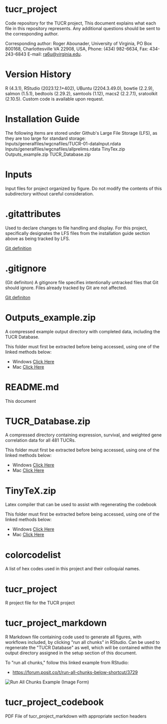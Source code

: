 # tucr_project
Code repository for the TUCR project, This document explains what each file in this repository represents. Any additional questions should be sent to the corresponding author.

Corresponding author: Roger Abounader, University of Virginia, PO Box 800168, 
Charlottesville VA 22908, USA, Phone: (434) 982-6634, Fax: 434-243-6843 
E-mail: ra6u@virginia.edu.  

# Version History
R (4.3.1), RStudio (2023.12.1+402), UBuntu (2204.3.49.0), bowtie (2.2.9), salmon (1.5.1), bedtools (2.29.2), samtools (1.12), macs2 (2.2.7.1), sratoolkit (2.10.5). Custom code is available upon request.

# Installation Guide

The following items are stored under Github's Large File Storage (LFS), as they are too large for standard storage:
Inputs/generalfiles/wgcnafiles/TUCR-01-dataInput.rdata
Inputs/generalfiles/wgcnafiles/allprelims.rdata
TinyTex.zip
Outputs_example.zip
TUCR_Database.zip

# Inputs 

Input files for project organized by figure.  Do not modify the contents of this subdirectory without careful consideration.

# .gitattributes

Used to declare changes to file handling and display. For this project, specifically designates the LFS files from the installation guide section above as being tracked by LFS.

[Git definition](https://docs.gitlab.com/ee/user/project/repository/files/git_attributes.html)

# .gitignore

(Git definiton) A gitignore file specifies intentionally untracked files that Git should ignore. Files already tracked by Git are not affected.

[Git definiton](https://git-scm.com/docs/gitignore)

# Outputs_example.zip

A compressed example output directory with completed data, including the TUCR Database. 

This folder must first be extracted before being accessed, using one of the linked methods below:
- Windows [Click Here](https://support.microsoft.com/en-us/windows/zip-and-unzip-files-8d28fa72-f2f9-712f-67df-f80cf89fd4e5)
- Mac [Click Here](https://support.apple.com/guide/mac-help/zip-and-unzip-files-and-folders-on-mac-mchlp2528/mac)


# README.md

This document

# TUCR_Database.zip

A compressed directory containing expression, survival, and weighted gene correlation data for all 481 TUCRs. 

This folder must first be extracted before being accessed, using one of the linked methods below:
- Windows [Click Here](https://support.microsoft.com/en-us/windows/zip-and-unzip-files-8d28fa72-f2f9-712f-67df-f80cf89fd4e5)
- Mac [Click Here](https://support.apple.com/guide/mac-help/zip-and-unzip-files-and-folders-on-mac-mchlp2528/mac)

# TinyTeX.zip

Latex compiler that can be used to assist with regenerating the codebook

This folder must first be extracted before being accessed, using one of the linked methods below:
- Windows [Click Here](https://support.microsoft.com/en-us/windows/zip-and-unzip-files-8d28fa72-f2f9-712f-67df-f80cf89fd4e5)
- Mac [Click Here](https://support.apple.com/guide/mac-help/zip-and-unzip-files-and-folders-on-mac-mchlp2528/mac)

# colorcodelist

A list of hex codes used in this project and their colloquial names.

# tucr_project
R project file for the TUCR project

# tucr_project_markdown

R Markdown file containing code used to generate all figures, with workflows included, by clicking "run all chunks" in RStudio. Can be used to regenerate the "TUCR Database" as well, which will be contained within the output directory assigned in the setup section of this document.

To "run all chunks," follow this linked example from RStudio:
- https://forum.posit.co/t/run-all-chunks-below-shortcut/3729

![Run All Chunks Example (Image Form)]("./Inputs/general_files/runchunks_example.png")


# tucr_project_codebook

PDF File of tucr_project_markdown with appropriate section headers





